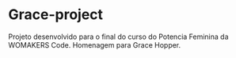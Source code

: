 # Grace-project

Projeto desenvolvido para o final do curso do Potencia Feminina da WOMAKERS Code.
Homenagem para Grace Hopper.
